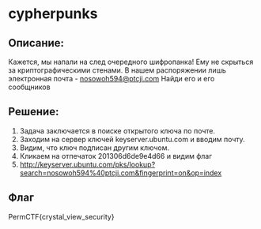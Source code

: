 # cypherpunks
## Описание:
Кажется, мы напали на след очередного шифропанка! Ему не скрыться за криптографическими стенами. В нашем распоряжении лишь электронная почта - nosowoh594@ptcji.com
Найди его и его сообщников

## Решение:
1. Задача заключается в поиске открытого ключа по почте.
2. Заходим на сервер ключей keyserver.ubuntu.com и вводим почту.
3. Видим, что ключ подписан другим ключом.
4. Кликаем на отпечаток 201306d6de9e4d66 и видим флаг
5. http://keyserver.ubuntu.com/pks/lookup?search=nosowoh594%40ptcji.com&fingerprint=on&op=index

## Флаг 
PermCTF{crystal_view_security}
